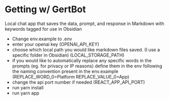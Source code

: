 # Getting w/ GertBot
Local chat app that saves the data, prompt, and response in Markdown with keywords tagged for use in Obsidian
- Change env.example to .env
- enter your openai key (OPENAI_API_KEY)
- choose which local path you would like markdown files saved.  (I use a specific folder in Obsidian) (LOCAL_STORAGE_PATH)
- if you would like to automatically replace any specific words in the prompts (eg. for privacy or IP reasons) define them in the env following the naming convention present in the env.example (REPLACE_WORD_0=Platform
REPLACE_VALUE_0=App)
- change the api port number if needed (REACT_APP_API_PORT)
- run yarn install
- run yarn app
